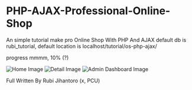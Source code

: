 # PHP-AJAX-Professional-Online-Shop
An simple tutorial make pro Online Shop With PHP And AJAX
default db is rubi_tutorial, default location is localhost/tutorial/os-php-ajax/

progress mmmm,  10% (?)

![Home Image](http://s10.postimg.org/gqzziysjt/tuhkan.jpg)
![Detail Image](http://s10.postimg.org/55ptb972h/tuhkan.jpg)
![Admin Dashboard Image](http://s10.postimg.org/93d30ntvt/tuhkan.jpg)

Full Written By Rubi Jihantoro (x, PCU)

